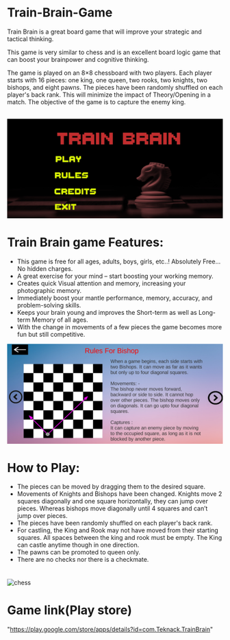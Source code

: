 # Train-Brain-Game

Train Brain is a great board game that will improve your strategic and tactical thinking.

This game is very similar to chess and is an excellent board logic game that can boost your brainpower and cognitive thinking.

The game is played on an 8×8 chessboard with two players. Each player starts with 16 pieces: one king, one queen, two rooks, two knights, two bishops, and eight pawns. The pieces have been randomly shuffled on each player's back rank. This will minimize the impact of Theory/Opening in a match. The objective of the game is to capture the enemy king.

<br />




<img align="middle" alt="chess" width="650px" src="TrainBrain2.jpg" />

<br />


# Train Brain game Features:

* This game is free for all ages, adults, boys, girls, etc..! Absolutely Free…No hidden charges.
* A great exercise for your mind – start boosting your working memory.
* Creates quick Visual attention and memory, increasing your photographic memory.
* Immediately boost your mantle performance, memory, accuracy, and problem-solving skills.
* Keeps your brain young and improves the Short-term as well as Long-term Memory of all ages.
* With the change in movements of a few pieces the game becomes more fun but still competitive.



<img align="middle" alt="chess" width="650px" src="TrainBrain1.jpg" />

<br />

# How to Play:

* The pieces can be moved by dragging them to the desired square.
* Movements of Knights and Bishops have been changed. Knights move 2 squares diagonally and one square horizontally, they can jump over pieces. Whereas bishops move diagonally until 4 squares and can’t jump over pieces.
* The pieces have been randomly shuffled on each player's back rank.
* For castling, the King and Rook may not have moved from their starting squares. All spaces between the king and rook must be empty. The King can castle anytime though in one direction.
* The pawns can be promoted to queen only.
* There are no checks nor there is a checkmate.

<br />


<img align="middle" alt="chess" width="650px" src="TrainBrain4.png" />

<br />

# Game link(Play store)

"https://play.google.com/store/apps/details?id=com.Teknack.TrainBrain"



